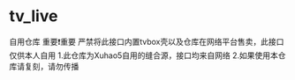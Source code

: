# tv_live
自用仓库
重要❗重要 严禁将此接口内置tvbox壳以及仓库在网络平台售卖，此接口仅供本人自用
1.此仓库为Xuhao5自用的缝合源，接口均来自网络
2.如果使用本仓库请复刻，请勿传播


